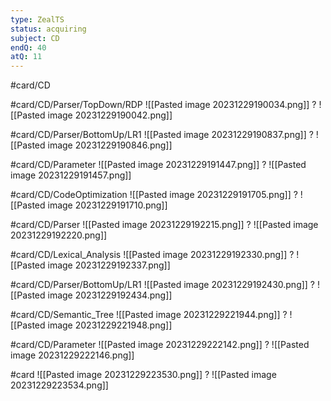 ```yaml
---
type: ZealTS
status: acquiring
subject: CD
endQ: 40
atQ: 11
---
```

#card/CD

#card/CD/Parser/TopDown/RDP
![[Pasted image 20231229190034.png]]
?
![[Pasted image 20231229190042.png]] <!--SR:!2024-01-16,2,161--> 

#card/CD/Parser/BottomUp/LR1
![[Pasted image 20231229190837.png]]
?
![[Pasted image 20231229190846.png]] <!--SR:!2024-01-16,2,161--> 

#card/CD/Parameter
![[Pasted image 20231229191447.png]]
?
![[Pasted image 20231229191457.png]] <!--SR:!2024-01-31,11,192-->

#card/CD/CodeOptimization
![[Pasted image 20231229191705.png]]
?
![[Pasted image 20231229191710.png]] <!--SR:!2024-01-29,9,192-->

#card/CD/Parser
![[Pasted image 20231229192215.png]]
?
![[Pasted image 20231229192220.png]] <!--SR:!2024-02-01,12,192-->

#card/CD/Lexical_Analysis
![[Pasted image 20231229192330.png]]
?
![[Pasted image 20231229192337.png]] <!--SR:!2024-01-28,8,192--> 

#card/CD/Parser/BottomUp/LR1
![[Pasted image 20231229192430.png]]
?
![[Pasted image 20231229192434.png]] <!--SR:!2024-01-18,4,172-->

#card/CD/Semantic_Tree
![[Pasted image 20231229221944.png]]
?
![[Pasted image 20231229221948.png]] <!--SR:!2024-01-16,2,161-->

#card/CD/Parameter
![[Pasted image 20231229222142.png]]
?
![[Pasted image 20231229222146.png]] <!--SR:!2024-01-30,10,192-->

#card
![[Pasted image 20231229223530.png]]
?
![[Pasted image 20231229223534.png]] <!--SR:!2024-01-29,9,190--> 

